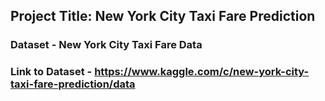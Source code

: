 ## Project Title: New York City Taxi Fare Prediction

### Dataset - New York City Taxi Fare Data
### Link to Dataset - https://www.kaggle.com/c/new-york-city-taxi-fare-prediction/data

